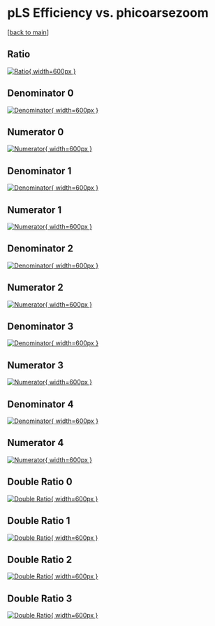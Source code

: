 # pLS Efficiency vs. phicoarsezoom

[[back to main](./)]



## Ratio

[![Ratio](../mtv/var/pLS_xtr_13_1_eff_phicoarsezoom.png){ width=600px }](../mtv/var/pLS_xtr_13_1_eff_phicoarsezoom.pdf)

## Denominator 0

[![Denominator](../mtv/den/pLS_xtr_13_1_eff_phicoarsezoom_den0.png){ width=600px }](../mtv/den/pLS_xtr_13_1_eff_phicoarsezoom_den0.pdf)

## Numerator 0

[![Numerator](../mtv/num/pLS_xtr_13_1_eff_phicoarsezoom_num0.png){ width=600px }](../mtv/num/pLS_xtr_13_1_eff_phicoarsezoom_num0.pdf)

## Denominator 1

[![Denominator](../mtv/den/pLS_xtr_13_1_eff_phicoarsezoom_den1.png){ width=600px }](../mtv/den/pLS_xtr_13_1_eff_phicoarsezoom_den1.pdf)

## Numerator 1

[![Numerator](../mtv/num/pLS_xtr_13_1_eff_phicoarsezoom_num1.png){ width=600px }](../mtv/num/pLS_xtr_13_1_eff_phicoarsezoom_num1.pdf)

## Denominator 2

[![Denominator](../mtv/den/pLS_xtr_13_1_eff_phicoarsezoom_den2.png){ width=600px }](../mtv/den/pLS_xtr_13_1_eff_phicoarsezoom_den2.pdf)

## Numerator 2

[![Numerator](../mtv/num/pLS_xtr_13_1_eff_phicoarsezoom_num2.png){ width=600px }](../mtv/num/pLS_xtr_13_1_eff_phicoarsezoom_num2.pdf)

## Denominator 3

[![Denominator](../mtv/den/pLS_xtr_13_1_eff_phicoarsezoom_den3.png){ width=600px }](../mtv/den/pLS_xtr_13_1_eff_phicoarsezoom_den3.pdf)

## Numerator 3

[![Numerator](../mtv/num/pLS_xtr_13_1_eff_phicoarsezoom_num3.png){ width=600px }](../mtv/num/pLS_xtr_13_1_eff_phicoarsezoom_num3.pdf)

## Denominator 4

[![Denominator](../mtv/den/pLS_xtr_13_1_eff_phicoarsezoom_den4.png){ width=600px }](../mtv/den/pLS_xtr_13_1_eff_phicoarsezoom_den4.pdf)

## Numerator 4

[![Numerator](../mtv/num/pLS_xtr_13_1_eff_phicoarsezoom_num4.png){ width=600px }](../mtv/num/pLS_xtr_13_1_eff_phicoarsezoom_num4.pdf)

## Double Ratio 0

[![Double Ratio](../mtv/ratio/pLS_xtr_13_1_eff_phicoarsezoom_ratio0.png){ width=600px }](../mtv/ratio/pLS_xtr_13_1_eff_phicoarsezoom_ratio0.pdf)

## Double Ratio 1

[![Double Ratio](../mtv/ratio/pLS_xtr_13_1_eff_phicoarsezoom_ratio1.png){ width=600px }](../mtv/ratio/pLS_xtr_13_1_eff_phicoarsezoom_ratio1.pdf)

## Double Ratio 2

[![Double Ratio](../mtv/ratio/pLS_xtr_13_1_eff_phicoarsezoom_ratio2.png){ width=600px }](../mtv/ratio/pLS_xtr_13_1_eff_phicoarsezoom_ratio2.pdf)

## Double Ratio 3

[![Double Ratio](../mtv/ratio/pLS_xtr_13_1_eff_phicoarsezoom_ratio3.png){ width=600px }](../mtv/ratio/pLS_xtr_13_1_eff_phicoarsezoom_ratio3.pdf)

